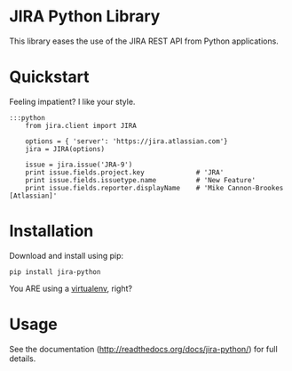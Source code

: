 # JIRA Python Library

This library eases the use of the JIRA REST API from Python applications.

# Quickstart

Feeling impatient? I like your style.

    :::python
        from jira.client import JIRA

        options = { 'server': 'https://jira.atlassian.com'}
        jira = JIRA(options)

        issue = jira.issue('JRA-9')
        print issue.fields.project.key             # 'JRA'
        print issue.fields.issuetype.name          # 'New Feature'
        print issue.fields.reporter.displayName    # 'Mike Cannon-Brookes [Atlassian]'

# Installation

Download and install using pip:

    pip install jira-python

You ARE using a [virtualenv][2], right?

# Usage

See the documentation (http://readthedocs.org/docs/jira-python/) for full details.

[1]: http://docs.python-requests.org/
[2]: http://www.virtualenv.org/en/latest/index.html